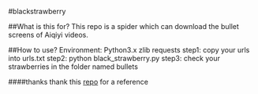 #blackstrawberry

##What is this for?
This repo is a spider which can download the bullet screens of Aiqiyi videos.

##How to use?
Environment: Python3.x zlib requests
step1: copy your urls into urls.txt
step2: python black_strawberry.py
step3: check your strawberries in the folder named bullets

####thanks
thank this [repo](https://github.com/superzhaoyy/iqiyiDanMuSpider) for a reference